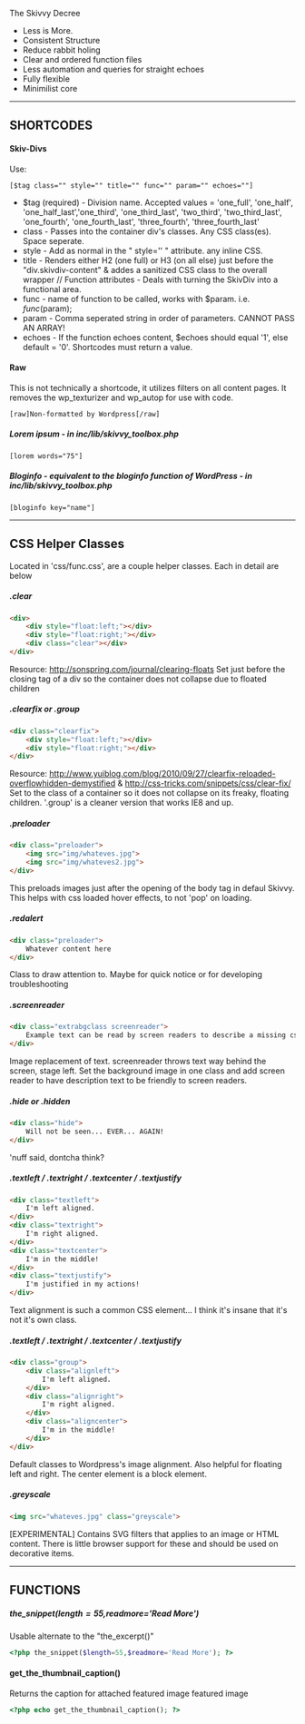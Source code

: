 The Skivvy Decree
- Less is More.
- Consistent Structure
- Reduce rabbit holing
- Clear and ordered function files
- Less automation and queries for straight echoes
- Fully flexible
- Minimilist core

----

## SHORTCODES

#### Skiv-Divs 
Use:
````
[$tag class="" style="" title="" func="" param="" echoes=""]
````
- $tag (required) - Division name. Accepted values = 'one_full', 'one_half', 'one_half_last','one_third', 'one_third_last', 'two_third', 'two_third_last', 'one_fourth', 'one_fourth_last', 'three_fourth', 'three_fourth_last'
- class - Passes into the container div's classes. Any CSS class(es). Space seperate.
- style - Add as normal in the " style='' " attribute. any inline CSS.
- title - Renders either H2 (one full) or H3 (on all else) just before the "div.skivdiv-content" & addes a sanitized CSS class to the overall wrapper
	// Function attributes - Deals with turning the SkivDiv into a functional area.
- func - name of function to be called, works with $param. i.e. $func($param);
- param - Comma seperated string in order of parameters. CANNOT PASS AN ARRAY! 
- echoes - If the function echoes content, $echoes should equal '1', else default = '0'. Shortcodes must return a value.


#### Raw
This is not technically a shortcode, it utilizes filters on all content pages. It removes the wp_texturizer and wp_autop for use with code.
````
[raw]Non-formatted by Wordpress[/raw]
````


##### Lorem ipsum - in inc/lib/skivvy_toolbox.php
````
[lorem words="75"]
````

##### Bloginfo - equivalent to the bloginfo function of WordPress - in inc/lib/skivvy_toolbox.php
````
[bloginfo key="name"]
````




----

## CSS Helper Classes

Located in 'css/func.css', are a couple helper classes. Each in detail are below

##### .clear
````html
<div>
	<div style="float:left;"></div>
	<div style="float:right;"></div>
	<div class="clear"></div>
</div>
````
Resource: http://sonspring.com/journal/clearing-floats
Set just before the closing tag of a div so the container does not collapse due to floated children


##### .clearfix or .group
````html
<div class="clearfix">
	<div style="float:left;"></div>
	<div style="float:right;"></div>
</div>
````
Resource: http://www.yuiblog.com/blog/2010/09/27/clearfix-reloaded-overflowhidden-demystified & http://css-tricks.com/snippets/css/clear-fix/
Set to the class of a container so it does not collapse on its freaky, floating children. '.group' is a cleaner version that works IE8 and up.

##### .preloader
````html
<div class="preloader">
	<img src="img/whateves.jpg">
	<img src="img/whateves2.jpg">
</div>
````
This preloads images just after the opening of the body tag in defaul Skivvy. This helps with css loaded hover effects, to not 'pop' on loading.

##### .redalert
````html
<div class="preloader">
	Whatever content here
</div>
````
Class to draw attention to. Maybe for quick notice or for developing troubleshooting

##### .screenreader
````html
<div class="extrabgclass screenreader">
	Example text can be read by screen readers to describe a missing css background image
</div>
````
Image replacement of text. screenreader throws text way behind the screen, stage left. Set the background image in one class and add screen reader to have description text to be friendly to screen readers.

##### .hide or .hidden
````html
<div class="hide">
	Will not be seen... EVER... AGAIN!
</div>
````
'nuff said, dontcha think?



##### .textleft / .textright / .textcenter / .textjustify
````html
<div class="textleft">
	I'm left aligned.
</div>
<div class="textright">
	I'm right aligned.
</div>
<div class="textcenter">
	I'm in the middle!
</div>
<div class="textjustify">
	I'm justified in my actions!
</div>
````
Text alignment is such a common CSS element... I think it's insane that it's not it's own class. 


##### .textleft / .textright / .textcenter / .textjustify
````html
<div class="group">
	<div class="alignleft">
		I'm left aligned.
	</div>
	<div class="alignright">
		I'm right aligned.
	</div>
	<div class="aligncenter">
		I'm in the middle!
	</div>
</div>
````
Default classes to Wordpress's image alignment. Also helpful for floating left and right. The center element is a block element.



##### .greyscale
````html
<img src="whateves.jpg" class="greyscale">
````
[EXPERIMENTAL] 
Contains SVG filters that applies to an image or HTML content. There is little browser support for these and should be used on decorative items.

----

## FUNCTIONS

##### the_snippet($length=55,$readmore='Read More')
   Usable alternate to the "the_excerpt()"
````php
<?php the_snippet($length=55,$readmore='Read More'); ?>
````


#### get_the_thumbnail_caption()
   Returns the caption for attached featured image featured image
````php
<?php echo get_the_thumbnail_caption(); ?>
````